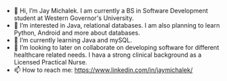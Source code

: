 - 👋 Hi, I’m Jay Michalek. I am currently a BS in Software Development student at Western Governor's University.
- 👀 I’m interested in Java, relational databases. I am also planning to learn Python, Android and more about databases.
- 🌱 I’m currently learning Java and mySQL.
- 💞️ I’m looking to later on collaborate on developing software for different healthcare related needs. I hava a strong clinical background as a Licensed Practical Nurse.
- 📫 How to reach me: https://www.linkedin.com/in/jaymichalek/

<!---
hashtagd3v/hashtagd3v is a ✨ special ✨ repository because its `README.md` (this file) appears on your GitHub profile.
You can click the Preview link to take a look at your changes.
--->
